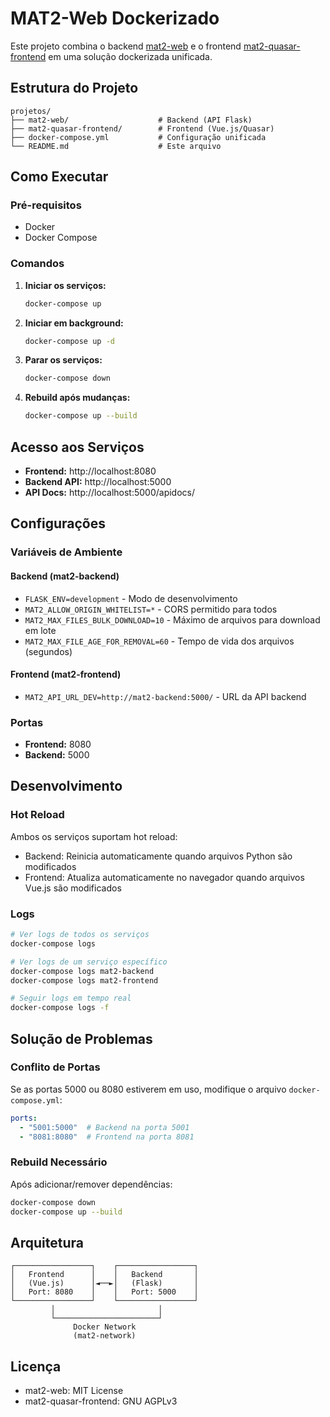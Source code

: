 # MAT2-Web Dockerizado

Este projeto combina o backend [mat2-web](https://0xacab.org/jvoisin/mat2-web) e o frontend [mat2-quasar-frontend](https://0xacab.org/jfriedli/mat2-quasar-frontend) em uma solução dockerizada unificada.

## Estrutura do Projeto

```
projetos/
├── mat2-web/                    # Backend (API Flask)
├── mat2-quasar-frontend/        # Frontend (Vue.js/Quasar)
├── docker-compose.yml           # Configuração unificada
└── README.md                    # Este arquivo
```

## Como Executar

### Pré-requisitos
- Docker
- Docker Compose

### Comandos

1. **Iniciar os serviços:**
   ```bash
   docker-compose up
   ```

2. **Iniciar em background:**
   ```bash
   docker-compose up -d
   ```

3. **Parar os serviços:**
   ```bash
   docker-compose down
   ```

4. **Rebuild após mudanças:**
   ```bash
   docker-compose up --build
   ```

## Acesso aos Serviços

- **Frontend:** http://localhost:8080
- **Backend API:** http://localhost:5000
- **API Docs:** http://localhost:5000/apidocs/

## Configurações

### Variáveis de Ambiente

#### Backend (mat2-backend)
- `FLASK_ENV=development` - Modo de desenvolvimento
- `MAT2_ALLOW_ORIGIN_WHITELIST=*` - CORS permitido para todos
- `MAT2_MAX_FILES_BULK_DOWNLOAD=10` - Máximo de arquivos para download em lote
- `MAT2_MAX_FILE_AGE_FOR_REMOVAL=60` - Tempo de vida dos arquivos (segundos)

#### Frontend (mat2-frontend)
- `MAT2_API_URL_DEV=http://mat2-backend:5000/` - URL da API backend

### Portas
- **Frontend:** 8080
- **Backend:** 5000

## Desenvolvimento

### Hot Reload
Ambos os serviços suportam hot reload:
- Backend: Reinicia automaticamente quando arquivos Python são modificados
- Frontend: Atualiza automaticamente no navegador quando arquivos Vue.js são modificados

### Logs
```bash
# Ver logs de todos os serviços
docker-compose logs

# Ver logs de um serviço específico
docker-compose logs mat2-backend
docker-compose logs mat2-frontend

# Seguir logs em tempo real
docker-compose logs -f
```

## Solução de Problemas

### Conflito de Portas
Se as portas 5000 ou 8080 estiverem em uso, modifique o arquivo `docker-compose.yml`:

```yaml
ports:
  - "5001:5000"  # Backend na porta 5001
  - "8081:8080"  # Frontend na porta 8081
```

### Rebuild Necessário
Após adicionar/remover dependências:
```bash
docker-compose down
docker-compose up --build
```

## Arquitetura

```
┌─────────────────┐    ┌─────────────────┐
│   Frontend      │    │   Backend       │
│   (Vue.js)      │◄──►│   (Flask)       │
│   Port: 8080    │    │   Port: 5000    │
└─────────────────┘    └─────────────────┘
         │                       │
         └───────────────────────┘
              Docker Network
              (mat2-network)
```

## Licença

- mat2-web: MIT License
- mat2-quasar-frontend: GNU AGPLv3
